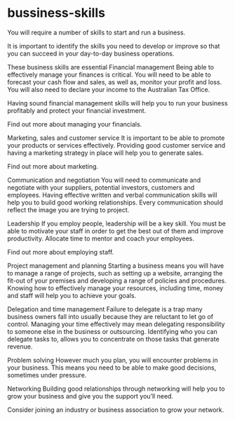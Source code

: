 # bussiness-skills
You will require a number of skills to start and run a business.

It is important to identify the skills you need to develop or improve so that you can succeed in your day-to-day business operations.

These business skills are essential
Financial management
Being able to effectively manage your finances is critical. You will need to be able to forecast your cash flow and sales, as well as, monitor your profit and loss. You will also need to declare your income to the Australian Tax Office.

Having sound financial management skills will help you to run your business profitably and protect your financial investment.

Find out more about managing your financials.

Marketing, sales and customer service
It is important to be able to promote your products or services effectively. Providing good customer service and having a marketing strategy in place will help you to generate sales.

Find out more about marketing.

Communication and negotiation
You will need to communicate and negotiate with your suppliers, potential investors, customers and employees. Having effective written and verbal communication skills will help you to build good working relationships. Every communication should reflect the image you are trying to project.

Leadership
If you employ people, leadership will be a key skill. You must be able to motivate your staff in order to get the best out of them and improve productivity. Allocate time to mentor and coach your employees.

Find out more about employing staff.

Project management and planning
Starting a business means you will have to manage a range of projects, such as setting up a website, arranging the fit-out of your premises and developing a range of policies and procedures. Knowing how to effectively manage your resources, including time, money and staff will help you to achieve your goals.

Delegation and time management
Failure to delegate is a trap many business owners fall into usually because they are reluctant to let go of control. Managing your time effectively may mean delegating responsibility to someone else in the business or outsourcing. Identifying who you can delegate tasks to, allows you to concentrate on those tasks that generate revenue.

Problem solving
However much you plan, you will encounter problems in your business. This means you need to be able to make good decisions, sometimes under pressure.

Networking
Building good relationships through networking will help you to grow your business and give you the support you’ll need.

Consider joining an industry or business association to grow your network.
